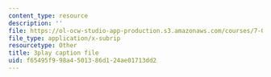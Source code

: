 ```yaml
---
content_type: resource
description: ''
file: https://ol-ocw-studio-app-production.s3.amazonaws.com/courses/7-012-introduction-to-biology-fall-2004/f65495f998a4501386d124ae01713dd2_QOdq7d34f7U.vtt
file_type: application/x-subrip
resourcetype: Other
title: 3play caption file
uid: f65495f9-98a4-5013-86d1-24ae01713dd2
---
```

